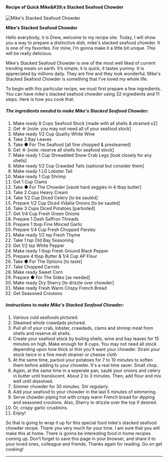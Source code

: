             

#### Recipe of Quick Mike&amp;#39;s Stacked Seafood Chowder

![Mike's Stacked Seafood Chowder](https://img-global.cpcdn.com/recipes/1b3ba055f85c8e68/751x532cq70/mikes-stacked-seafood-chowder-recipe-main-photo.jpg)

**Mike's Stacked Seafood Chowder**

Hello everybody, it is Drew, welcome to my recipe site. Today, I will show you a way to prepare a distinctive dish, mike's stacked seafood chowder. It is one of my favorites. For mine, I’m gonna make it a little bit unique. This will be really delicious.

Mike's Stacked Seafood Chowder is one of the most well liked of current trending meals on earth. It’s simple, it is quick, it tastes yummy. It is appreciated by millions daily. They are fine and they look wonderful. Mike's Stacked Seafood Chowder is something that I’ve loved my whole life.

To begin with this particular recipe, we must first prepare a few ingredients. You can have mike's stacked seafood chowder using 32 ingredients and 11 steps. Here is how you cook that.

##### The ingredients needed to make Mike's Stacked Seafood Chowder:

1.  Make ready 8 Cups Seafood Stock \[made with all shells & strained x2\]
2.  Get ☆ \[note: you may not need all of your seafood stock\]
3.  Make ready 1/2 Cup Quality White Wine
4.  Take 2 Bay Leaves
5.  Take ● For The Seafood \[all fine chopped & presteamed\]
6.  Get ☆ \[note: reserve all shells for seafood stock\]
7.  Make ready 1 Cup Shreadded Snow Crab Legs \[look closely for any shells\]
8.  Make ready 1/2 Cup Crawdad Tails \[optional but consider them\]
9.  Make ready 1 LG Lobster Tail
10.  Make ready 1 Cup Shrimp
11.  Get 1 Cup Clams
12.  Take ● For The Chowder \[sauté hard veggies in 4 tbsp butter\]
13.  Take 2 Cups Heavy Cream
14.  Take 1/2 Cup Diced Celery \[to be sautéd\]
15.  Prepare 1/2 Cup Diced Vidalia Onions \[to be sautéd\]
16.  Take 3 Cups Diced Potatoes \[parboiled\]
17.  Get 1/4 Cup Fresh Green Onions
18.  Prepare 1 Dash Saffron Threads
19.  Prepare 1 tbsp Fine Minced Garlic
20.  Prepare 1/4 Cup Fresh Chopped Parsley
21.  Make ready 1/2 tsp Fresh Thyme
22.  Take 1 tsp Old Bay Seasoning
23.  Get 1/2 tsp White Pepper
24.  Make ready 1 tbsp Fresh Ground Black Pepper
25.  Prepare 4 tbsp Butter & 1/4 Cup AP Flour
26.  Take ● For The Options \[to taste\]
27.  Take Chopped Carrots
28.  Make ready Sweet Corn
29.  Prepare ● For The Sides \[as needed\]
30.  Make ready Dry Sherry \[to drizzle over chowder\]
31.  Make ready Fresh Warm Crispy French Bread
32.  Get Seasoned Croutons

##### Instructions to make Mike's Stacked Seafood Chowder:

1.  Various cold seafoods pictured.
2.  Steamed whole crawdads pictured.
3.  Pull all of your crab, lobster, crawdads, clams and shrimp meat from shells and reserve all shells.
4.  Create your seafood stock by boiling shells, wine and bay leaves for 15 minutes on high. Make enough for 8 cups. You may not need all stock depending upon how thick or thin you'll want your chowder. Strain your stock twice in a fine mesh strainer or cheese cloth
5.  At the same time, parboil your potatoes for 7 to 10 minutes to soften them before adding to your chowder. It's a real time saver. Small chop.
6.  Again, at the same time in a seperate pan, sauté your onions and celery in butter until translucent. About 2 to 3 minutes. Then, add flour and mix well until dissolved.
7.  Simmer chowder for 30 minutes. Stir regularly.
8.  Add your seafood to your chowder in the last 5 minutes of simmering.
9.  Serve chowder piping hot with crispy warm French bread for dipping and seasoned croutons. Also, Sherry to drizzle over the top if desired.
10.  Or, crispy garlic crustinins.
11.  Enjoy!

So that is going to wrap it up for this special food mike's stacked seafood chowder recipe. Thank you very much for your time. I am sure that you will make this at home. There is gonna be interesting food in home recipes coming up. Don’t forget to save this page in your browser, and share it to your loved ones, colleague and friends. Thanks again for reading. Go on get cooking!

* * *